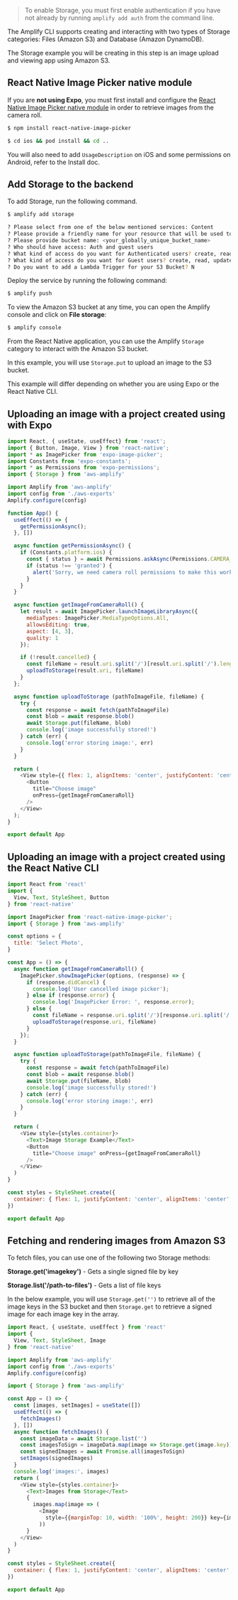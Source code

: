 > To enable Storage, you must first enable authentication if you have not already by running `amplify add auth` from the command line.

The Amplify CLI supports creating and interacting with two types of Storage categories: Files (Amazon S3) and Database (Amazon DynamoDB).

The Storage example you will be creating in this step is an image upload and viewing app using Amazon S3.

## React Native Image Picker native module

If you are __not using Expo__, you must first install and configure the [React Native Image Picker native module](https://github.com/react-native-community/react-native-image-picker) in order to retrieve images from the camera roll.


```sh
$ npm install react-native-image-picker

$ cd ios && pod install && cd ..
```

You will also need to add `UsageDescription` on iOS and some permissions on Android, refer to the Install doc.

## Add Storage to the backend

To add Storage, run the following command.

```sh
$ amplify add storage

? Please select from one of the below mentioned services: Content
? Please provide a friendly name for your resource that will be used to label this category in the project: <your_resource_name>
? Please provide bucket name: <your_globally_unique_bucket_name>
? Who should have access: Auth and guest users
? What kind of access do you want for Authenticated users? create, read, update, delete
? What kind of access do you want for Guest users? create, read, update, delete
? Do you want to add a Lambda Trigger for your S3 Bucket? N
```

Deploy the service by running the following command:

```sh
$ amplify push
```

To view the Amazon S3 bucket at any time, you can open the Amplify console and click on __File storage__:

```sh
$ amplify console
```

From the React Native application, you can use the Amplify `Storage` category to interact with the Amazon S3 bucket.

In this example, you will use `Storage.put` to upload an image to the S3 bucket.

This example will differ depending on whether you are using Expo or the React Native CLI.

## Uploading an image with a project created using with Expo

```javascript
import React, { useState, useEffect} from 'react';
import { Button, Image, View } from 'react-native';
import * as ImagePicker from 'expo-image-picker';
import Constants from 'expo-constants';
import * as Permissions from 'expo-permissions';
import { Storage } from 'aws-amplify'

import Amplify from 'aws-amplify'
import config from './aws-exports'
Amplify.configure(config)

function App() {
  useEffect(() => {
    getPermissionAsync();
  }, [])

  async function getPermissionAsync() {
    if (Constants.platform.ios) {
      const { status } = await Permissions.askAsync(Permissions.CAMERA_ROLL);
      if (status !== 'granted') {
        alert('Sorry, we need camera roll permissions to make this work!');
      }
    }
  }

  async function getImageFromCameraRoll() {
    let result = await ImagePicker.launchImageLibraryAsync({
      mediaTypes: ImagePicker.MediaTypeOptions.All,
      allowsEditing: true,
      aspect: [4, 3],
      quality: 1
    });

    if (!result.cancelled) {
      const fileName = result.uri.split('/')[result.uri.split('/').length - 1]
      uploadToStorage(result.uri, fileName)
    }
  };

  async function uploadToStorage (pathToImageFile, fileName) {
    try {
      const response = await fetch(pathToImageFile)
      const blob = await response.blob()
      await Storage.put(fileName, blob)
      console.log('image successfully stored!')
    } catch (err) {
      console.log('error storing image:', err)
    }
  }

  return (
    <View style={{ flex: 1, alignItems: 'center', justifyContent: 'center' }}>
      <Button
        title="Choose image"
        onPress={getImageFromCameraRoll}
      />
    </View>
  );
}

export default App
```

## Uploading an image with a project created using the React Native CLI

```javascript
import React from 'react'
import {
  View, Text, StyleSheet, Button
} from 'react-native'

import ImagePicker from 'react-native-image-picker';
import { Storage } from 'aws-amplify'

const options = {
  title: 'Select Photo',
}

const App = () => {
  async function getImageFromCameraRoll() {
    ImagePicker.showImagePicker(options, (response) => {    
      if (response.didCancel) {
        console.log('User cancelled image picker');
      } else if (response.error) {
        console.log('ImagePicker Error: ', response.error);
      } else {
        const fileName = response.uri.split('/')[response.uri.split('/').length - 1]
        uploadToStorage(response.uri, fileName)
      }
    });
  }

  async function uploadToStorage(pathToImageFile, fileName) {
    try {
      const response = await fetch(pathToImageFile)
      const blob = await response.blob()
      await Storage.put(fileName, blob)
      console.log('image successfully stored!')
    } catch (err) {
      console.log('error storing image:', err)
    }
  }

  return (
    <View style={styles.container}>
      <Text>Image Storage Example</Text>
      <Button
        title="Choose image" onPress={getImageFromCameraRoll}
      />
    </View>
  )
}

const styles = StyleSheet.create({
  container: { flex: 1, justifyContent: 'center', alignItems: 'center', padding: 20 },
})

export default App
```

## Fetching and rendering images from Amazon S3

To fetch files, you can use one of the following two Storage methods:

__Storage.get('imagekey')__ - Gets a single signed file by key

__Storage.list('/path-to-files')__ - Gets a list of file keys

In the below example, you will use `Storage.get('')` to retrieve all of the image keys in the S3 bucket and then `Storage.get` to retrieve a signed image for each image key in the array.

```javascript
import React, { useState, useEffect } from 'react'
import {
  View, Text, StyleSheet, Image
} from 'react-native'

import Amplify from 'aws-amplify'
import config from './aws-exports'
Amplify.configure(config)

import { Storage } from 'aws-amplify'

const App = () => {
  const [images, setImages] = useState([])
  useEffect(() => {
    fetchImages()
  }, [])
  async function fetchImages() {
    const imageData = await Storage.list('')
    const imagesToSign = imageData.map(image => Storage.get(image.key))
    const signedImages = await Promise.all(imagesToSign)
    setImages(signedImages)
  }
  console.log('images:', images)
  return (
    <View style={styles.container}>
      <Text>Images from Storage</Text>
      {
        images.map(image => (
          <Image
            style={{marginTop: 10, width: '100%', height: 200}} key={image} source={{uri: image}} />
          ))
      }
    </View>
  )
}

const styles = StyleSheet.create({
  container: { flex: 1, justifyContent: 'center', alignItems: 'center', padding: 20 }
})

export default App
```
